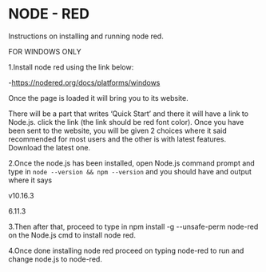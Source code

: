 # NODE - RED
Instructions on installing and running node red.

FOR WINDOWS ONLY

1.Install node red using the link below:

-https://nodered.org/docs/platforms/windows

Once the page is loaded it will bring you to its website.

There will be a part that writes ‘Quick Start’ and there it will have a link to Node.js.
click the link (the link should be red font color).
Once you have been sent to the website, you will be given 2 choices where it said recommended for most users and the other is with latest features. Download the latest one. 

2.Once the node.js has been installed, open Node.js command prompt and type in `node --version && npm --version` and you should have and output where it says 

v10.16.3

6.11.3

3.Then after that, proceed to type in npm install -g --unsafe-perm node-red on the Node.js cmd to install node red.

4.Once done installing node red proceed on typing node-red to run and change node.js to node-red.
